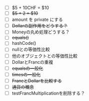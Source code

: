- [ ] $5 + 10CHF = $10
- [ ] ~~$5 * 2 = $10~~
- [ ] amount を private にする
- [ ] ~~Dollarの副作用をどうする？~~
- [ ] Moneyの丸め処理どうする？
- [ ] ~~equals()~~
- [ ] hashCode()
- [ ] nullとの等価性比較
- [ ] 他のオブジェクトとの等価性比較
- [ ] DollarとFrancの重複
- [ ] ~~equalsの一般化~~
- [ ] ~~timesの一般化~~
- [ ] ~~FrancとDollarを比較する~~
- [ ] ~~通貨の概念~~
- [ ] testFrancMultiplicationを削除する？